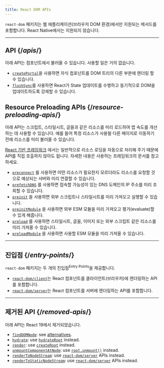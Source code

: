 ```yaml
---
title: React DOM APIs
---
```


<Intro>

`react-dom` 패키지는 웹 애플리케이션(브라우저 DOM 환경)에서만 지원되는 메서드를 포함합니다. React Native에서는 지원되지 않습니다.

</Intro>

---

## API {/*apis*/}

아래 API는 컴포넌트에서 불러올 수 있습니다. 사용할 일은 거의 없습니다.

* [`createPortal`](/reference/react-dom/createPortal)을 사용하면 자식 컴포넌트를 DOM 트리의 다른 부분에 렌더링 할 수 있습니다.
* [`flushSync`](/reference/react-dom/flushSync)를 사용하면 React가 State 업데이트를 수행하고 동기적으로 DOM을 업데이트하도록 강제할 수 있습니다.

## Resource Preloading APIs {/*resource-preloading-apis*/}

아래 API는 스크립트, 스타일시트, 글꼴과 같은 리소스를 미리 로드하여 앱 속도를 개선하는 데 사용할 수 있습니다. 예를 들어 특정 리소스가 사용될 다른 페이지로 이동하기 전에 리소스를 미리 불러올 수 있습니다.

[React 기반 프레임워크](/learn/start-a-new-react-project) 에서는 일반적으로 리소스 로딩을 자동으로 처리해 주기 때문에 API를 직접 호출하지 않아도 됩니다. 자세한 내용은 사용하는 프레임워크의 문서를 참고하세요.

* [`preconnect`](/reference/react-dom/preconnect) 를 사용하면 어떤 리소스가 필요한지 모르더라도 리소스를 요청할 것으로 예상되는 서버와 미리 연결할 수 있습니다.
* [`prefetchDNS`](/reference/react-dom/prefetchDNS) 를 사용하면 접속할 가능성이 있는 DNS 도메인의 IP 주소를 미리 조회할 수 있습니다.
* [`preinit`](/reference/react-dom/preinit) 을 사용하면 외부 스크립트나 스타일시트를 미리 가져오고 실행할 수 있습니다.
* [`preinitModule`](/reference/react-dom/preinitModule) 을 사용하면 외부 ESM 모듈을 미리 가져오고 평가(evaluate)할 수 있게 해줍니다.
* [`preload`](/reference/react-dom/preload) 를 사용하면 스타일시트, 글꼴, 이미지 또는 외부 스크립트 같은 리소스를 미리 가져올 수 있습니다.
* [`preloadModule`](/reference/react-dom/preloadModule) 을 사용하면 사용할 ESM 모듈을 미리 가져올 수 있습니다.


---

## 진입점 {/*entry-points*/}

`react-dom` 패키지는 두 개의 진입점<sup>Entry Points</sup>을 제공합니다.

* [`react-dom/client`](/reference/react-dom/client)는 React 컴포넌트를 클라이언트(브라우저)에 렌더링하는 API를 포함합니다.
* [`react-dom/server`](/reference/react-dom/server)는 React 컴포넌트를 서버에 렌더링하는 API를 포함합니다.

---

## 제거된 API {/*removed-apis*/}

아래 API는 React 19에서 제거되었습니다.

* [`findDOMNode`](https://18.react.dev/reference/react-dom/findDOMNode): see [alternatives](https://18.react.dev/reference/react-dom/findDOMNode#alternatives).
* [`hydrate`](https://18.react.dev/reference/react-dom/hydrate): use [`hydrateRoot`](/reference/react-dom/client/hydrateRoot) instead.
* [`render`](https://18.react.dev/reference/react-dom/render): use [`createRoot`](/reference/react-dom/client/createRoot) instead.
* [`unmountComponentAtNode`](/reference/react-dom/unmountComponentAtNode): use [`root.unmount()`](/reference/react-dom/client/createRoot#root-unmount) instead.
* [`renderToNodeStream`](https://18.react.dev/reference/react-dom/server/renderToNodeStream): use [`react-dom/server`](/reference/react-dom/server) APIs instead.
* [`renderToStaticNodeStream`](https://18.react.dev/reference/react-dom/server/renderToStaticNodeStream): use [`react-dom/server`](/reference/react-dom/server) APIs instead.
